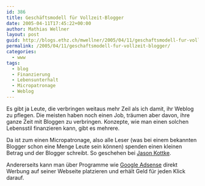 ```yaml
---
id: 386
title: Geschäftsmodell für Vollzeit-Blogger
date: 2005-04-11T17:45:22+00:00
author: Mathias Wellner
layout: post
guid: http://blogs.ethz.ch/mwellner/2005/04/11/geschaftsmodell-fur-vollzeit-blogger/
permalink: /2005/04/11/geschaftsmodell-fur-vollzeit-blogger/
categories:
  - www
tags:
  - blog
  - Finanzierung
  - Lebensunterhalt
  - Micropatronage
  - Weblog
---
```

Es gibt ja Leute, die verbringen weitaus mehr Zeil als ich damit, ihr Weblog zu pflegen. Die meisten haben noch einen Job, träumen aber davon, ihre ganze Zeit mit Bloggen zu verbringen. Konzepte, wie man einen solchen Lebensstil finanzieren kann, gibt es mehrere.

Da ist zum einen Micropatronage, also alle Leser (was bei einem bekannten Blogger schon eine Menge Leute sein können) spenden einen kleinen Betrag und der Blogger schreibt. So geschehen bei [Jason Kottke](http://www.kottke.org).

Andererseits kann man über Programme wie [Google Adsense](https://www.google.com/adsense) direkt Werbung auf seiner Webseite platzieren und erhält Geld für jeden Klick darauf.